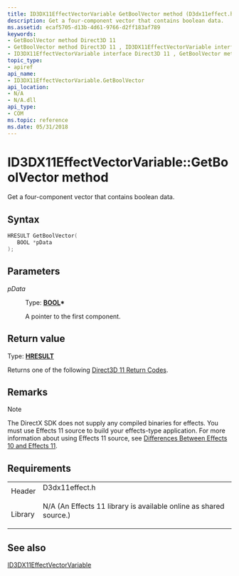 ```yaml
---
title: ID3DX11EffectVectorVariable GetBoolVector method (D3dx11effect.h)
description: Get a four-component vector that contains boolean data.
ms.assetid: ecaf5705-d13b-4d61-9766-d2ff183af789
keywords:
- GetBoolVector method Direct3D 11
- GetBoolVector method Direct3D 11 , ID3DX11EffectVectorVariable interface
- ID3DX11EffectVectorVariable interface Direct3D 11 , GetBoolVector method
topic_type:
- apiref
api_name:
- ID3DX11EffectVectorVariable.GetBoolVector
api_location:
- N/A
- N/A.dll
api_type:
- COM
ms.topic: reference
ms.date: 05/31/2018
---
```


# ID3DX11EffectVectorVariable::GetBoolVector method

Get a four-component vector that contains boolean data.

## Syntax


```C++
HRESULT GetBoolVector(
   BOOL *pData
);
```



## Parameters

<dl> <dt>

*pData* 
</dt> <dd>

Type: **[**BOOL**](/windows/desktop/WinProg/windows-data-types)\***

A pointer to the first component.

</dd> </dl>

## Return value

Type: **[**HRESULT**](https://msdn.microsoft.com/library/Bb401631(v=MSDN.10).aspx)**

Returns one of the following [Direct3D 11 Return Codes](d3d11-graphics-reference-returnvalues.md).

## Remarks

> [!Note]  
> The DirectX SDK does not supply any compiled binaries for effects. You must use Effects 11 source to build your effects-type application. For more information about using Effects 11 source, see [Differences Between Effects 10 and Effects 11](d3d11-graphics-programming-guide-effects-differences.md).

 

## Requirements



|                    |                                                                                                                                              |
|--------------------|----------------------------------------------------------------------------------------------------------------------------------------------|
| Header<br/>  | <dl> <dt>D3dx11effect.h</dt> </dl>                                                    |
| Library<br/> | <dl> <dt>N/A (An Effects 11 library is available online as shared source.)</dt> </dl> |



## See also

<dl> <dt>

[ID3DX11EffectVectorVariable](id3dx11effectvectorvariable.md)
</dt> </dl>

 

